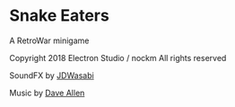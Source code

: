 # Snake Eaters
A RetroWar minigame

Copyright 2018 Electron Studio / nockm
All rights reserved


SoundFX by [JDWasabi](https://wasabi-playground.com/about)

Music by [Dave Allen](https://dave-allen-music.com/)
